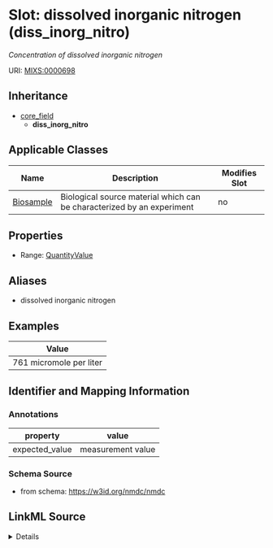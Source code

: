 # Slot: dissolved inorganic nitrogen (diss_inorg_nitro)


_Concentration of dissolved inorganic nitrogen_



URI: [MIXS:0000698](https://w3id.org/mixs/0000698)




## Inheritance

* [core_field](core_field.md)
    * **diss_inorg_nitro**





## Applicable Classes

| Name | Description | Modifies Slot |
| --- | --- | --- |
[Biosample](Biosample.md) | Biological source material which can be characterized by an experiment |  no  |







## Properties

* Range: [QuantityValue](QuantityValue.md)



## Aliases


* dissolved inorganic nitrogen




## Examples

| Value |
| --- |
| 761 micromole per liter |

## Identifier and Mapping Information





### Annotations

| property | value |
| --- | --- |
| expected_value | measurement value || preferred_unit | microgram per liter, micromole per liter || occurrence | 1 |



### Schema Source


* from schema: https://w3id.org/nmdc/nmdc




## LinkML Source

<details>
```yaml
name: diss_inorg_nitro
annotations:
  expected_value:
    tag: expected_value
    value: measurement value
  preferred_unit:
    tag: preferred_unit
    value: microgram per liter, micromole per liter
  occurrence:
    tag: occurrence
    value: '1'
description: Concentration of dissolved inorganic nitrogen
title: dissolved inorganic nitrogen
examples:
- value: 761 micromole per liter
from_schema: https://w3id.org/nmdc/nmdc
aliases:
- dissolved inorganic nitrogen
rank: 1000
is_a: core field
slot_uri: MIXS:0000698
multivalued: false
alias: diss_inorg_nitro
domain_of:
- Biosample
range: QuantityValue

```
</details>